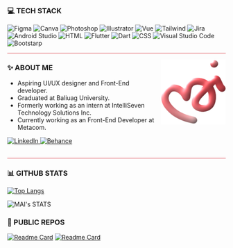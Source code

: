 
### 💻 TECH STACK 
<p>
  <img alt="Figma" src="https://img.shields.io/badge/Figma-D93F48?style=for-the-badge&logo=figma&logoColor=white"/>
  
  <img alt="Canva" src="https://img.shields.io/badge/Canva-D93F48.svg?&style=for-the-badge&logo=Canva&logoColor=white"/>
  
  <img alt="Photoshop" src="https://img.shields.io/badge/Photoshop-D93F48?style=for-the-badge&logo=Adobe%20Photoshop&logoColor=white"/>
    
  <img alt="Illustrator" src="https://img.shields.io/badge/Illustrator-D93F48?style=for-the-badge&logo=adobe%20illustrator&logoColor=white"/>

<img alt="Vue" src="https://img.shields.io/badge/Vue.js-D93F48?style=for-the-badge&logo=vue.js&logoColor=white"/>

<img alt="Tailwind" src="https://img.shields.io/badge/Tailwind_CSS-FF757D?style=for-the-badge&logo=tailwind-css&logoColor=white"/>
    
  <img alt="Jira" src="https://img.shields.io/badge/Jira-FF757D?style=for-the-badge&logo=Jira&logoColor=white"/>

  <img alt="Android Studio" src="https://img.shields.io/badge/Android_Studio-FF757D?style=for-the-badge&logo=android-studio&logoColor=white"/>
  
  <img alt="HTML" src="https://img.shields.io/badge/HTML-FF757D?style=for-the-badge&logo=html5&logoColor=white"/>

 <img alt="Flutter" src="https://img.shields.io/badge/Flutter-FF757D?style=for-the-badge&logo=flutter&logoColor=white"/>

 <img alt="Dart" src="https://img.shields.io/badge/Dart-FFEBEB?style=for-the-badge&logo=dart&logoColor=D93F48"/>
 
  <img alt="CSS" src="https://img.shields.io/badge/CSS-FFEBEB?&style=for-the-badge&logo=css3&logoColor=D93F48"/>
    
  <img alt="Visual Studio Code" src="https://img.shields.io/badge/Visual_Studio-FFEBEB?style=for-the-badge&logo=visual%20studio&logoColor=D93F48"/>
    
  <img alt="Bootstarp" src="https://img.shields.io/badge/Bootstrap-FFEBEB?style=for-the-badge&logo=bootstrap&logoColor=D93F48"/>
</p>

<hr style="background-color:#D93F48">

<img align="right" alt="PNG" src="./logo2.png" width="150" height = "150"/>

### ✨ ABOUT ME

- Aspiring UI/UX designer and Front-End developer.
- Graduated at Baliuag University.
- Formerly working as an intern at IntelliSeven Technology Solutions Inc.
- Currently working as an Front-End Developer at Metacom.

<a href="https://www.linkedin.com/in/mai-sanchez/" alt="">
<img alt="LinkedIn" src="https://img.shields.io/badge/LinkedIn-D93F48?style=for-the-badge&logo=linkedin&logoColor=white"/>
</a>

<a href="https://www.behance.net/maisanchez" alt="">
<img alt="Behance" src="https://img.shields.io/badge/-Behance-D93F48?style=for-the-badge&logo=behance&logoColor=white"/>
</a>
<br/><br/>

<hr style="background-color:#D93F48">

### 📊 GITHUB STATS 

[![Top
Langs](https://github-readme-stats.vercel.app/api/top-langs/?username=michinnn&theme=rose)](https://github.com/michinnn)

![MAI's STATS](https://github-readme-stats.vercel.app/api?username=michinnn&show_icons=true&theme=rose)


### 📁 PUBLIC REPOS 

[![Readme Card](https://github-readme-stats.vercel.app/api/pin/?username=michinnn&repo=MAI&theme=rose)](https://github.com/michinnn/MAI)
[![Readme Card](https://github-readme-stats.vercel.app/api/pin/?username=michinnn&repo=PetAdoption&theme=rose)](https://github.com/michinnn/PetAdoption)
